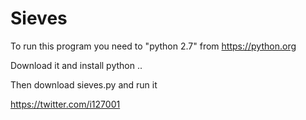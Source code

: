 # Sieves 

To run this program you need to "python 2.7" from https://python.org


Download it and install python ..

Then download sieves.py and run it 


https://twitter.com/i127001
